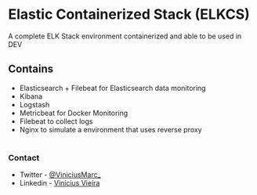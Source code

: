 # Elastic Containerized Stack (ELKCS)
A complete ELK Stack environment containerized and able to be used in DEV

## Contains 
* Elasticsearch + Filebeat for Elasticsearch data monitoring
* Kibana
* Logstash
* Metricbeat for Docker Monitoring
* Filebeat to collect logs
* Nginx to simulate a environment that uses reverse proxy

#

### Contact
* Twitter - [@ViniciusMarc_](https://twitter.com/ViniciusMarc_)
* Linkedin - [Vinícius Vieira](https://www.linkedin.com/in/vinícius-vieira-0712251a3)